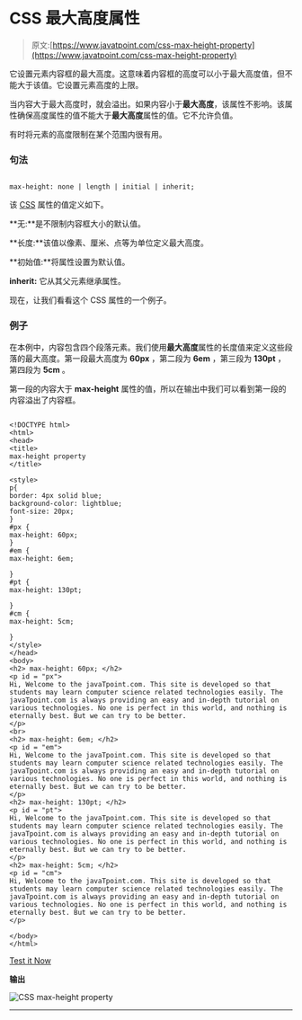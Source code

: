 # CSS 最大高度属性

> 原文:[https://www.javatpoint.com/css-max-height-property](https://www.javatpoint.com/css-max-height-property)

它设置元素内容框的最大高度。这意味着内容框的高度可以小于最大高度值，但不能大于该值。它设置元素高度的上限。

当内容大于最大高度时，就会溢出。如果内容小于**最大高度**，该属性不影响。该属性确保高度属性的值不能大于**最大高度**属性的值。它不允许负值。

有时将元素的高度限制在某个范围内很有用。

### 句法

```

max-height: none | length | initial | inherit;

```

该 [CSS](https://www.javatpoint.com/css-tutorial) 属性的值定义如下。

**无:**是不限制内容框大小的默认值。

**长度:**该值以像素、厘米、点等为单位定义最大高度。

**初始值:**将属性设置为默认值。

**inherit:** 它从其父元素继承属性。

现在，让我们看看这个 CSS 属性的一个例子。

### 例子

在本例中，内容包含四个段落元素。我们使用**最大高度**属性的长度值来定义这些段落的最大高度。第一段最大高度为 **60px** ，第二段为 **6em** ，第三段为 **130pt** ，第四段为 **5cm** 。

第一段的内容大于 **max-height** 属性的值，所以在输出中我们可以看到第一段的内容溢出了内容框。

```

<!DOCTYPE html>
<html>
<head>
<title>
max-height property
</title>

<style>
p{
border: 4px solid blue;
background-color: lightblue;
font-size: 20px;
}
#px {
max-height: 60px;
}
#em {
max-height: 6em;

}
#pt {
max-height: 130pt;

}
#cm {
max-height: 5cm;

}
</style>
</head>
<body>
<h2> max-height: 60px; </h2>
<p id = "px">
Hi, Welcome to the javaTpoint.com. This site is developed so that students may learn computer science related technologies easily. The javaTpoint.com is always providing an easy and in-depth tutorial on various technologies. No one is perfect in this world, and nothing is eternally best. But we can try to be better.
</p>
<br>
<h2> max-height: 6em; </h2>
<p id = "em">
Hi, Welcome to the javaTpoint.com. This site is developed so that students may learn computer science related technologies easily. The javaTpoint.com is always providing an easy and in-depth tutorial on various technologies. No one is perfect in this world, and nothing is eternally best. But we can try to be better.
</p>
<h2> max-height: 130pt; </h2>
<p id = "pt">
Hi, Welcome to the javaTpoint.com. This site is developed so that students may learn computer science related technologies easily. The javaTpoint.com is always providing an easy and in-depth tutorial on various technologies. No one is perfect in this world, and nothing is eternally best. But we can try to be better.
</p>
<h2> max-height: 5cm; </h2>
<p id = "cm">
Hi, Welcome to the javaTpoint.com. This site is developed so that students may learn computer science related technologies easily. The javaTpoint.com is always providing an easy and in-depth tutorial on various technologies. No one is perfect in this world, and nothing is eternally best. But we can try to be better.
</p>

</body>
</html>

```

[Test it Now](https://www.javatpoint.com/oprweb/test.jsp?filename=css-max-height-property1)

**输出**

![CSS max-height property](../Images/7e84638bb2a7968e06dcc4e1fcbe1d7a.png)

* * *